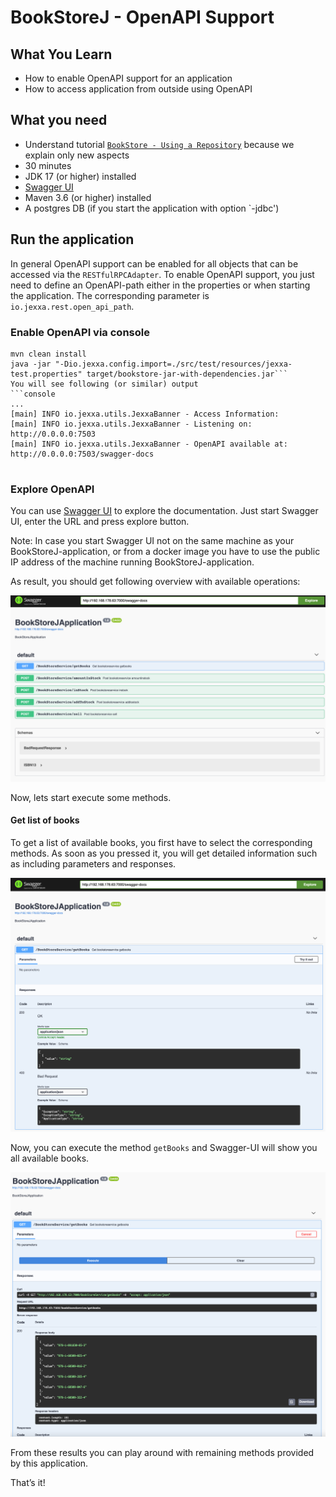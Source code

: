 # BookStoreJ - OpenAPI Support 

## What You Learn

*   How to enable OpenAPI support for an application 
*   How to access application from outside using OpenAPI        

## What you need

*   Understand tutorial [`BookStore - Using a Repository`](README.md) because we explain only new aspects 
*   30 minutes
*   JDK 17 (or higher) installed
*   [Swagger UI](https://swagger.io/tools/swagger-ui/)    
*   Maven 3.6 (or higher) installed
*   A postgres DB (if you start the application with option `-jdbc')  

## Run the application  

In general OpenAPI support can be enabled for all objects that can be accessed via the `RESTfulRPCAdapter`. 
To enable OpenAPI support, you just need to define an OpenAPI-path either in the properties or when starting the application. 
The corresponding parameter is `io.jexxa.rest.open_api_path`.

### Enable OpenAPI via console

```console                                                          
mvn clean install
java -jar "-Dio.jexxa.config.import=./src/test/resources/jexxa-test.properties" target/bookstore-jar-with-dependencies.jar```
You will see following (or similar) output
```console
...
[main] INFO io.jexxa.utils.JexxaBanner - Access Information: 
[main] INFO io.jexxa.utils.JexxaBanner - Listening on: http://0.0.0.0:7503
[main] INFO io.jexxa.utils.JexxaBanner - OpenAPI available at: http://0.0.0.0:7503/swagger-docs


```          

### Explore OpenAPI

You can use [Swagger UI](https://swagger.io/tools/swagger-ui/) to explore the documentation. Just start Swagger UI, enter the URL and press explore button. 

Note: In case you start Swagger UI not on the same machine as your BookStoreJ-application, or from a docker image you have to use the public IP address of the machine running BookStoreJ-application. 

As result, you should get following overview with available operations: 

![OpenAPI-Docu](images/OpenAPI-Docu.png) 

Now, lets start execute some methods.
       
#### Get list of books

To get a list of available books, you first have to select the corresponding methods. As soon as you pressed it, you will get detailed information such as including parameters and responses. 

![OpenAPI-getBooks](images/OpenAPI-getBooks.png) 

Now, you can execute the method `getBooks` and Swagger-UI will show you all available books. 

![OpenAPI-getBooksResult](images/OpenAPI-getBooksResult.png) 

From these results you can play around with remaining methods provided by this application. 

That’s it! 
